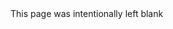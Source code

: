 <!doctype html>
<html>
  <head>
    <title>Asterlore</title>
  </head>
  <body>
    <div style="margin: auto">This page was intentionally left blank</div>
  </body>
</html>
